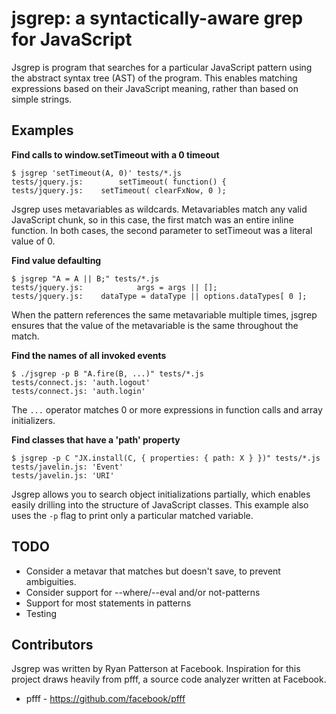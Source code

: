 # jsgrep: a syntactically-aware grep for JavaScript

Jsgrep is program that searches for a particular JavaScript pattern using the
abstract syntax tree (AST) of the program. This enables matching expressions
based on their JavaScript meaning, rather than based on simple strings.

## Examples

**Find calls to window.setTimeout with a 0 timeout**

    $ jsgrep 'setTimeout(A, 0)' tests/*.js
    tests/jquery.js:        setTimeout( function() {
    tests/jquery.js:    setTimeout( clearFxNow, 0 );

Jsgrep uses metavariables as wildcards. Metavariables match any valid JavaScript
chunk, so in this case, the first match was an entire inline function. In both
cases, the second parameter to setTimeout was a literal value of 0.

**Find value defaulting**

    $ jsgrep "A = A || B;" tests/*.js
    tests/jquery.js:            args = args || [];
    tests/jquery.js:    dataType = dataType || options.dataTypes[ 0 ];

When the pattern references the same metavariable multiple times, jsgrep ensures
that the value of the metavariable is the same throughout the match.

**Find the names of all invoked events**

    $ ./jsgrep -p B "A.fire(B, ...)" tests/*.js
    tests/connect.js: 'auth.logout'
    tests/connect.js: 'auth.login'

The `...` operator matches 0 or more expressions in function calls and array
initializers.

**Find classes that have a 'path' property**

    $ jsgrep -p C "JX.install(C, { properties: { path: X } })" tests/*.js
    tests/javelin.js: 'Event'
    tests/javelin.js: 'URI'

Jsgrep allows you to search object initializations partially, which enables
easily drilling into the structure of JavaScript classes. This example also uses
the `-p` flag to print only a particular matched variable.

## TODO

* Consider a metavar that matches but doesn't save, to prevent ambiguities.
* Consider support for --where/--eval and/or not-patterns
* Support for most statements in patterns
* Testing

## Contributors

Jsgrep was written by Ryan Patterson at Facebook. Inspiration for this project
draws heavily from pfff, a source code analyzer written at Facebook.

* pfff - https://github.com/facebook/pfff
